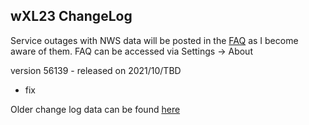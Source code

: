
## wXL23 ChangeLog

Service outages with NWS data will be posted in the [FAQ]() as I become aware of them. 
FAQ can be accessed via Settings -> About

version 56139 - released on 2021/10/TBD
* fix


Older change log data can be found [here](https://docs.google.com/document/d/e/2PACX-1vRZeQDVwKgzgzO2byDxjxcsTbj9JbwZIU_zhS-r7vUwlIDx1QjcltHThLOmG5P_FKs0Td8bYiQdRMgO/pub)
